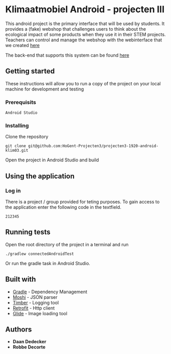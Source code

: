 # Klimaatmobiel Android - projecten III

This android project is the primary interface that will be used by students. It provides a (fake)
webshop that challenges users to think about the ecological impact of some products when they use it
in their STEM projects. Teachers can control and manage the webshop with the webinterface that we created
[here](https://github.com/HoGent-Projecten3/projecten3-1920-angular-klim03)

The back-end that supports this system can be found [here](https://github.com/HoGent-Projecten3/projecten3-1920-backend-klim03)

## Getting started

These instructions will allow you to run a copy of the project on your local machine for development and testing

### Prerequisits

```
Android Studio
```

### Installing

Clone the repository

```
git clone git@github.com:HoGent-Projecten3/projecten3-1920-android-klim03.git
```

Open the project in Android Studio and build

## Using the application
### Log in

There is a project / group provided for teting purposes. To gain access to the application enter the following code in the textfield.

```
212345
```


## Running tests

Open the root directory of the project in a terminal and run

```
./gradlew connectedAndroidTest
```

Or run the gradle task in Android Studio.

## Built with

* [Gradle](https://gradle.org) - Dependency Management
* [Moshi](https://github.com/square/moshi) - JSON parser
* [Timber](https://github.com/JakeWharton/timber) - Logging tool
* [Retrofit](https://github.com/square/retrofit) - Http client
* [Glide](https://github.com/bumptech/glide) - Image loading tool

## Authors

* **Daan Dedecker**
* **Robbe Decorte**
